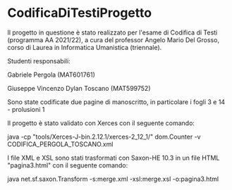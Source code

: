 # CodificaDiTestiProgetto

Il progetto in questione è stato realizzato per l'esame di Codifica di Testi (programma AA 2021/22), a cura del professor Angelo Mario Del Grosso, corso di Laurea in Informatica Umanistica (triennale).

Studenti responsabili:

Gabriele Pergola (MAT601761)

 Giuseppe Vincenzo Dylan Toscano (MAT599752)


Sono state codificate due pagine di manoscritto, in particolare i fogli 3 e 14 - prolusioni 1

Il progetto è stato validato con Xerces con il seguente comando:

java -cp "tools/Xerces-J-bin.2.12.1/xerces-2_12_1/" dom.Counter -v CODIFICA_PERGOLA_TOSCANO.xml

I file XML e XSL sono stati trasformati con Saxon-HE 10.3 in un file HTML "pagina3.html" con il seguente comando:

java net.sf.saxon.Transform -s:merge.xml -xsl:merge.xsl -o:pagina3.html
